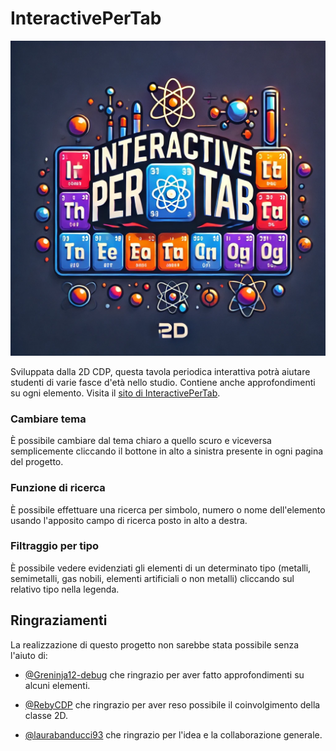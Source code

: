 # InteractivePerTab

![logo_InteractivePerTab](src/assets/favicon.ico)

Sviluppata dalla 2D CDP, questa tavola periodica interattiva potrà aiutare studenti di varie fasce d'età nello studio. Contiene anche approfondimenti su ogni elemento.
Visita il [sito di InteractivePerTab](https://interactivepertab2.webnode.page).

### Cambiare tema

È possibile cambiare dal tema chiaro a quello scuro e viceversa semplicemente cliccando il bottone in alto a sinistra presente in ogni pagina del progetto.

### Funzione di ricerca

È possibile effettuare una ricerca per simbolo, numero o nome dell'elemento usando l'apposito campo di ricerca posto in alto a destra.

### Filtraggio per tipo

È possibile vedere evidenziati gli elementi di un determinato tipo (metalli, semimetalli, gas nobili, elementi artificiali o non metalli) cliccando sul relativo tipo nella legenda.

## Ringraziamenti

La realizzazione di questo progetto non sarebbe stata possibile senza l'aiuto di:

- [@Greninja12-debug](https://github.com/Greninja12-debug) che ringrazio per aver fatto approfondimenti su alcuni elementi.

- [@RebyCDP](https://github.com/RebyCDP) che ringrazio per aver reso possibile il coinvolgimento della classe 2D.

- [@laurabanducci93](https://github.com/laurabanducci93) che ringrazio per l'idea e la collaborazione generale.
